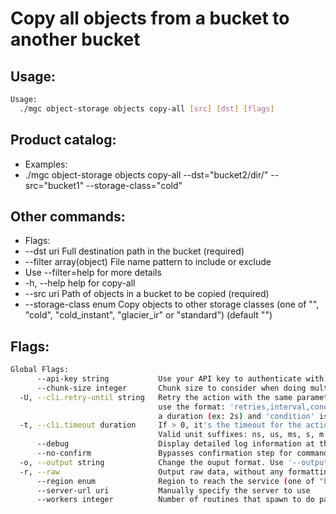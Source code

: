 # Copy all objects from a bucket to another bucket

## Usage:
```bash
Usage:
  ./mgc object-storage objects copy-all [src] [dst] [flags]
```

## Product catalog:
- Examples:
- ./mgc object-storage objects copy-all --dst="bucket2/dir/" --src="bucket1" --storage-class="cold"

## Other commands:
- Flags:
- --dst uri                Full destination path in the bucket (required)
- --filter array(object)   File name pattern to include or exclude
- Use --filter=help for more details
- -h, --help                   help for copy-all
- --src uri                Path of objects in a bucket to be copied (required)
- --storage-class enum     Copy objects to other storage classes (one of "", "cold", "cold_instant", "glacier_ir" or "standard") (default "")

## Flags:
```bash
Global Flags:
      --api-key string           Use your API key to authenticate with the API
      --chunk-size integer       Chunk size to consider when doing multipart requests. Specified in Mb (range: 8 - 5120) (default 8)
  -U, --cli.retry-until string   Retry the action with the same parameters until the given condition is met. The flag parameters
                                 use the format: 'retries,interval,condition', where 'retries' is a positive integer, 'interval' is
                                 a duration (ex: 2s) and 'condition' is a 'engine=value' pair such as "jsonpath=expression"
  -t, --cli.timeout duration     If > 0, it's the timeout for the action execution. It's specified as numbers and unit suffix.
                                 Valid unit suffixes: ns, us, ms, s, m and h. Examples: 300ms, 1m30s
      --debug                    Display detailed log information at the debug level
      --no-confirm               Bypasses confirmation step for commands that ask a confirmation from the user
  -o, --output string            Change the ouput format. Use '--output=help' to know more details. (default "yaml")
  -r, --raw                      Output raw data, without any formatting or coloring
      --region enum              Region to reach the service (one of "br-mgl1", "br-ne1" or "br-se1") (default "br-se1")
      --server-url uri           Manually specify the server to use
      --workers integer          Number of routines that spawn to do parallel operations within object_storage (min: 1) (default 5)
```

